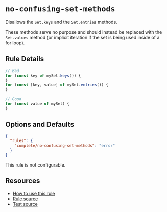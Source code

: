 # `no-confusing-set-methods`

Disallows the `Set.keys` and the `Set.entries` methods.

These methods serve no purpose and should instead be replaced with the `Set.values` method (or implicit iteration if the set is being used inside of a for loop).

## Rule Details

```ts
// Bad
for (const key of mySet.keys()) {
}
for (const [key, value] of mySet.entries()) {
}

// Good
for (const value of mySet) {
}
```

## Options and Defaults

```json
{
  "rules": {
    "complete/no-confusing-set-methods": "error"
  }
}
```

This rule is not configurable.

## Resources

- [How to use this rule](../..)
- [Rule source](https://github.com/complete-ts/complete/blob/main/packages/eslint-plugin-complete/src/rules/no-confusing-set-methods.ts)
- [Test source](https://github.com/complete-ts/complete/blob/main/packages/eslint-plugin-complete/tests/rules/no-confusing-set-methods.test.ts)
